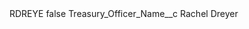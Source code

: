 <?xml version="1.0" encoding="UTF-8"?>
<CustomMetadata xmlns="http://soap.sforce.com/2006/04/metadata" xmlns:xsi="http://www.w3.org/2001/XMLSchema-instance" xmlns:xsd="http://www.w3.org/2001/XMLSchema">
    <label>RDREYE</label>
    <protected>false</protected>
    <values>
        <field>Treasury_Officer_Name__c</field>
        <value xsi:type="xsd:string">Rachel Dreyer</value>
    </values>
</CustomMetadata>
